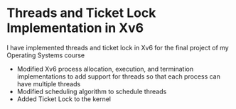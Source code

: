 # Threads and Ticket Lock Implementation in Xv6
I have implemented threads and ticket lock in Xv6 for the final project of my Operating Systems course
- Modified Xv6 process allocation, execution, and termination implementations to add support
for threads so that each process can have multiple threads
- Modified scheduling algorithm to schedule threads
- Added Ticket Lock to the kernel
